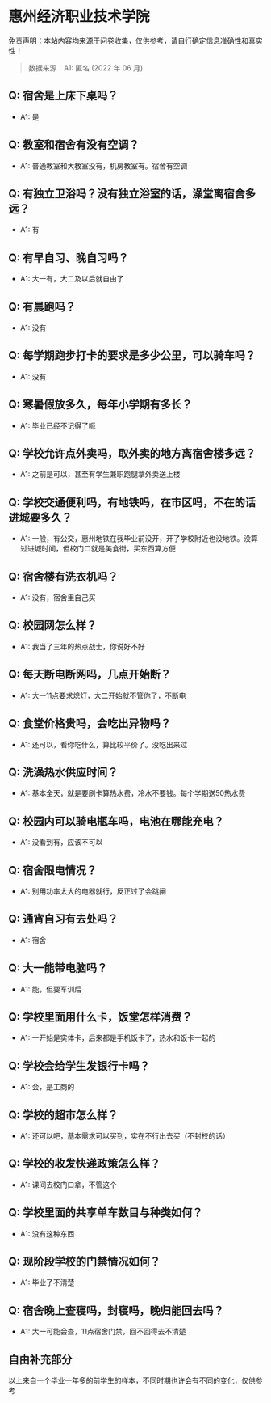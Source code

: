# 惠州经济职业技术学院

[免责声明](https://colleges.chat/#_3)：本站内容均来源于问卷收集，仅供参考，请自行确定信息准确性和真实性！

> 数据来源：A1: 匿名 (2022 年 06 月)

## Q: 宿舍是上床下桌吗？

- A1: 是

## Q: 教室和宿舍有没有空调？

- A1: 普通教室和大教室没有，机房教室有。宿舍有空调

## Q: 有独立卫浴吗？没有独立浴室的话，澡堂离宿舍多远？

- A1: 有

## Q: 有早自习、晚自习吗？

- A1: 大一有，大二及以后就自由了

## Q: 有晨跑吗？

- A1: 没有

## Q: 每学期跑步打卡的要求是多少公里，可以骑车吗？

- A1: 没有

## Q: 寒暑假放多久，每年小学期有多长？

- A1: 毕业已经不记得了呃

## Q: 学校允许点外卖吗，取外卖的地方离宿舍楼多远？

- A1: 之前是可以，甚至有学生兼职跑腿拿外卖送上楼

## Q: 学校交通便利吗，有地铁吗，在市区吗，不在的话进城要多久？

- A1: 一般，有公交，惠州地铁在我毕业前没开，开了学校附近也没地铁。没算过进城时间，但校门口就是美食街，买东西算方便

## Q: 宿舍楼有洗衣机吗？

- A1: 没有，宿舍里自己买

## Q: 校园网怎么样？

- A1: 我当了三年的热点战士，你说好不好

## Q: 每天断电断网吗，几点开始断？

- A1: 大一11点要求熄灯，大二开始就不管你了，不断电

## Q: 食堂价格贵吗，会吃出异物吗？

- A1: 还可以，看你吃什么，算比较平价了。没吃出来过

## Q: 洗澡热水供应时间？

- A1: 基本全天，就是要刷卡算热水费，冷水不要钱。每个学期送50热水费

## Q: 校园内可以骑电瓶车吗，电池在哪能充电？

- A1: 没看到有，应该不可以

## Q: 宿舍限电情况？

- A1: 别用功率太大的电器就行，反正过了会跳闸

## Q: 通宵自习有去处吗？

- A1: 宿舍

## Q: 大一能带电脑吗？

- A1: 能，但要军训后

## Q: 学校里面用什么卡，饭堂怎样消费？

- A1: 一开始是实体卡，后来都是手机饭卡了，热水和饭卡一起的

## Q: 学校会给学生发银行卡吗？

- A1: 会，是工商的

## Q: 学校的超市怎么样？

- A1: 还可以吧，基本需求可以买到，实在不行出去买（不封校的话）

## Q: 学校的收发快递政策怎么样？

- A1: 课间去校门口拿，不管这个

## Q: 学校里面的共享单车数目与种类如何？

- A1: 没有这种东西

## Q: 现阶段学校的门禁情况如何？

- A1: 毕业了不清楚

## Q: 宿舍晚上查寝吗，封寝吗，晚归能回去吗？

- A1: 大一可能会查，11点宿舍门禁，回不回得去不清楚

## 自由补充部分

以上来自一个毕业一年多的前学生的样本，不同时期也许会有不同的变化，仅供参考